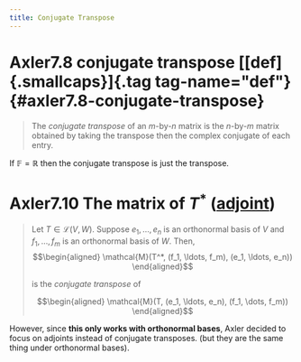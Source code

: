 ```yaml
---
title: Conjugate Transpose
---
```


# Axler7.8 conjugate transpose [[def]{.smallcaps}]{.tag tag-name="def"} {#axler7.8-conjugate-transpose}

> The *conjugate transpose* of an $m$-by-$n$ matrix is the $n$-by-$m$
> matrix obtained by taking the transpose then the complex conjugate of
> each entry.

If $\mathbb{F} = \mathbb{R}$ then the conjugate transpose is just the
transpose.

# Axler7.10 The matrix of $T^*$ ([adjoint](KBrefAdjoints.org))

> Let $T \in  \mathcal{L}(V, W)$. Suppose $e_1, \ldots, e_n$ is an
> orthonormal basis of $V$ and $f_1, \ldots, f_m$ is an orthonormal
> basis of $W$. Then, $$\begin{aligned}
> \mathcal{M}(T^*, (f_1, \ldots, f_m), (e_1, \ldots, e_n))
> \end{aligned}$$
>
> is the *conjugate transpose* of
>
> $$\begin{aligned}
> \mathcal{M}(T, (e_1, \ldots, e_n), (f_1, \dots, f_m))
> \end{aligned}$$

However, since **this only works with orthonormal bases**, Axler decided
to focus on adjoints instead of conjugate transposes. (but they are the
same thing under orthonormal bases).
